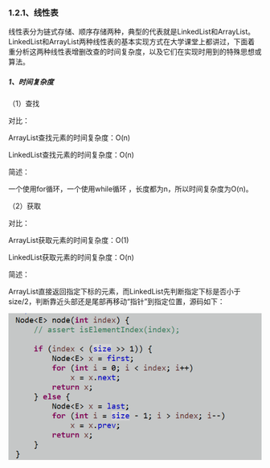 ### 1.2.1、线性表

线性表分为链式存储、顺序存储两种，典型的代表就是LinkedList和ArrayList。LinkedList和ArrayList两种线性表的基本实现方式在大学课堂上都讲过，下面着重分析这两种线性表增删改查的时间复杂度，以及它们在实现时用到的特殊思想或算法。

##### 1、时间复杂度

（1）查找

对比：

ArrayList查找元素的时间复杂度：O\(n\)

LinkedList查找元素的时间复杂度：O\(n\)

简述：

一个使用for循环，一个使用while循环 ，长度都为n，所以时间复杂度为O\(n\)。

（2）获取

对比：

ArrayList获取元素的时间复杂度：O\(1\)

LinkedList获取元素的时间复杂度：O\(n\)

简述：

ArrayList直接返回指定下标的元素，而LinkedList先判断指定下标是否小于size/2，判断靠近头部还是尾部再移动“指针”到指定位置，源码如下：

![](/assets/linkedList-get%28%29.png)




